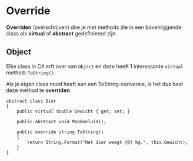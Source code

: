 # Override

**Overriden** (overschrijven) doe je met methods die in een
bovenliggende class als **virtual** of **abstract** gedefinieerd zijn.


## Object

Elke class in C# erft over van `Object` en deze heeft 1 interessante
`virtual` method: `ToString()`.

Als je eigen class nood heeft aan een ToString-conversie, is het dus
best deze method te **overriden**:

```
abstract class Dier
{
    public virtual double Gewicht { get; set; }

    public abstract void MaakGeluid();
    
    public override string ToString()
    {
        return String.Format("Het dier weegt {0} kg.", this.Gewicht);
    }
} 
```
